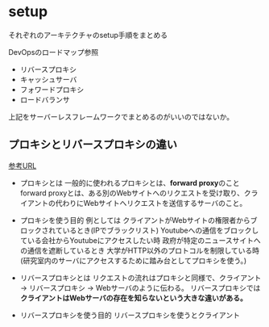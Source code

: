 # setup

それぞれのアーキテクチャのsetup手順をまとめる


DevOpsのロードマップ参照

- リバースプロキシ
- キャッシュサーバ
- フォワードプロキシ
- ロードバランサ

上記をサーバーレスフレームワークでまとめるのがいいのではないか。


## プロキシとリバースプロキシの違い

[参考URL](https://qiita.com/zawawahoge/items/a931de1464ccaa228551)

- プロキシとは
一般的に使われるプロキシとは、**forward proxy**のこと
forward proxyとは、ある別のWebサイトへのリクエストを受け取り、クライアントの代わりにWebサイトへリクエストを送信するサーバのこと。

- プロキシを使う目的
例としては
クライアントがWebサイトの権限者からブロックされているとき(IPでブラックリスト)
Youtubeへの通信をブロックしている会社からYoutubeにアクセスしたい時
政府が特定のニュースサイトへの通信を遮断しているとき
大学がHTTP以外のプロトコルを制限している時(研究室内のサーバにアクセスするために踏み台としてプロキシを使う。)


- リバースプロキシとは
リクエストの流れはプロキシと同様で、クライアント → リバースプロキシ → Webサーバのように伝わる。
リバースプロキシでは**クライアントはWebサーバの存在を知らないという大きな違いがある。**


- リバースプロキシを使う目的
リバースプロキシを使うとクライアント